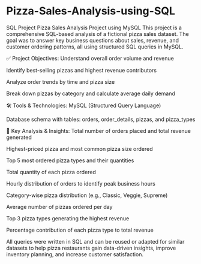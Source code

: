 # Pizza-Sales-Analysis-using-SQL
SQL Project
Pizza Sales Analysis Project using MySQL
This project is a comprehensive SQL-based analysis of a fictional pizza sales dataset.
The goal was to answer key business questions about sales, revenue, and customer ordering patterns, all using structured SQL queries in MySQL.

✅ Project Objectives:
Understand overall order volume and revenue

Identify best-selling pizzas and highest revenue contributors

Analyze order trends by time and pizza size

Break down pizzas by category and calculate average daily demand

🛠 Tools & Technologies:
MySQL (Structured Query Language)

Database schema with tables: orders, order_details, pizzas, and pizza_types

📌 Key Analysis & Insights:
Total number of orders placed and total revenue generated

Highest-priced pizza and most common pizza size ordered

Top 5 most ordered pizza types and their quantities

Total quantity of each pizza ordered

Hourly distribution of orders to identify peak business hours

Category-wise pizza distribution (e.g., Classic, Veggie, Supreme)

Average number of pizzas ordered per day

Top 3 pizza types generating the highest revenue

Percentage contribution of each pizza type to total revenue

All queries were written in SQL and can be reused or adapted for similar datasets to help pizza restaurants gain data-driven insights, improve inventory planning, and increase customer satisfaction.

